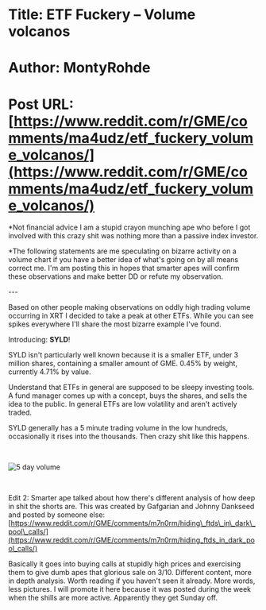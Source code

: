 # Title: ETF Fuckery – Volume volcanos
# Author: MontyRohde
# Post URL: [https://www.reddit.com/r/GME/comments/ma4udz/etf_fuckery_volume_volcanos/](https://www.reddit.com/r/GME/comments/ma4udz/etf_fuckery_volume_volcanos/)


\*Not financial advice I am a stupid crayon munching ape who before I got involved with this crazy shit was nothing more than a passive index investor.

\*The following statements are me speculating on bizarre activity on a volume chart if you have a better idea of what's going on by all means correct me.  I'm am posting this in hopes that smarter apes will confirm these observations and make better DD or refute my observation.

\---

Based on other people making observations on oddly high trading volume occurring in XRT I decided to take a peak at other ETFs.  While you can see spikes everywhere I'll share the most bizarre example I've found.

Introducing: **SYLD**!

SYLD isn't particularly well known because it is a smaller ETF, under 3 million shares, containing a smaller amount of GME.  0.45% by weight, currently 4.71% by value.

Understand that ETFs in general are supposed to be sleepy investing tools.  A fund manager comes up with a concept, buys the shares, and sells the idea to the public.  In general ETFs are low volatility and aren't actively traded.

SYLD generally has a 5 minute trading volume in the low hundreds, occasionally it rises into the thousands.  Then crazy shit like this happens.

&#x200B;

![5 day volume](https://preview.redd.it/ywko5t8clfo61.png?width=1302&format=png&auto=webp&s=6e20fe4de1c44bd8c0d7b71c6a5c8cc6bb9970ec)

&#x200B;

Edit 2: Smarter ape talked about how there's different analysis of how deep in shit the shorts are.  This was created by  Gafgarian and Johnny Dankseed  and posted by someone else: [https://www.reddit.com/r/GME/comments/m7n0rm/hiding\_ftds\_in\_dark\_pool\_calls/](https://www.reddit.com/r/GME/comments/m7n0rm/hiding_ftds_in_dark_pool_calls/)

Basically it goes into buying calls at stupidly high prices and exercising them to give dumb apes that glorious sale on 3/10.  Different content, more in depth analysis.  Worth reading if you haven't seen it already.  More words, less pictures.  I will promote it here because it was posted during the week when the shills are more active.  Apparently they get Sunday off.